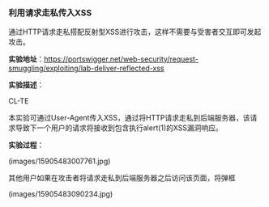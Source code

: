 ### 利用请求走私传入XSS

通过HTTP请求走私搭配反射型XSS进行攻击，这样不需要与受害者交互即可发起攻击。

**实验地址**：https://portswigger.net/web-security/request-smuggling/exploiting/lab-deliver-reflected-xss

**实验描述**：

CL-TE

本实验可通过User-Agent传入XSS，通过将HTTP请求走私到后端服务器，该请求导致下一个用户的请求将接收到包含执行alert(1)的XSS漏洞响应。

**实验过程**：

(images/15905483007761.jpg)


其他用户如果在攻击者将请求走私到后端服务器之后访问该页面，将弹框

(images/15905483090234.jpg)


